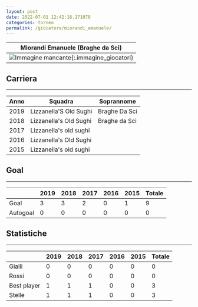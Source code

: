 ```yaml
---
layout: post
date: 2022-07-01 12:42:16.171078
categories: torneo
permalink: /giocatore/miorandi_emanuele/
---
```

<link rel='stylesheets' href='./../assets/giocatori.css'>

| Miorandi Emanuele (Braghe da Sci) |
|:-----:|
| ![Immagine mancante]('./../../assets/giocatori/miorandi_emanuele.png){:.immagine_giocatori} |


## Carriera
----

|Anno|Squadra|Soprannome|
|:---:|---|---|
|2019|Lizzanella'S Old Sughi|Braghe Da Sci|
|2018|Lizzanella's Old Sughi|Braghe da Sci|
|2017|Lizzanella's old sughi||
|2016|Lizzanella's Old Sughi||
|2015|Lizzanella's old sughi||


## Goal
----

| |2019|2018|2017|2016|2015| Totale |
|---|---|---|---|---|---|---|
|Goal|3|3|2|0|1|9|
|Autogoal|0|0|0|0|0|0|


## Statistiche
----

| |2019|2018|2017|2016|2015| Totale |
|---|---|---|---|---|---|---|
|Gialli|0|0|0|0|0|0|
|Rossi|0|0|0|0|0|0|
|Best player|1|1|1|0|0|3|
|Stelle|1|1|1|0|0|3|